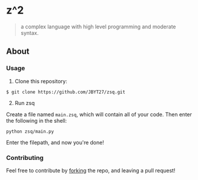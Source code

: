 # z^2
> a complex language with high level programming and moderate syntax. 

## About
### Usage
1. Clone this repository: 
```
$ git clone https://github.com/JBYT27/zsq.git
```

2. Run zsq

Create a file named `main.zsq`, which will contain all of your code. Then enter the following in the shell:
```
python zsq/main.py
```
Enter the filepath, and now you're done!

### Contributing
Feel free to contribute by [forking](https://github.com/JBYT27/zsq/network/members) the repo, and leaving a pull request!